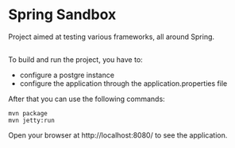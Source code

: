 # Spring Sandbox

Project aimed at testing various frameworks, all around Spring.

## 
To build and run the project, you have to:
* configure a postgre instance 
* configure the application through the application.properties file

After that you can use the following commands:
```
mvn package
mvn jetty:run
```

Open your browser at http://localhost:8080/ to see the application.
